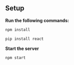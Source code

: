## Setup

**Run the following commands:**

```bash
npm install
```

```bash
pip install react
```

**Start the server**

```bash
npm start
```
